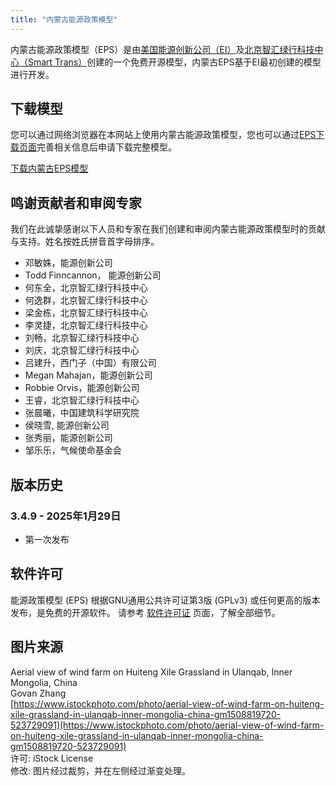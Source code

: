 ```yaml
---
title: "内蒙古能源政策模型"
---
```


内蒙古能源政策模型（EPS）是由[美国能源创新公司（EI）](https://energyinnovation.org/)及[北京智汇绿行科技中心（Smart Trans）](https://smart-trans.net/)创建的一个免费开源模型，内蒙古EPS基于EI最初创建的模型进行开发。

## 下载模型

您可以通过网络浏览器在本网站上使用内蒙古能源政策模型，您也可以通过[EPS下载页面](../download)完善相关信息后申请下载完整模型。

<p><a href="https://wkf.ms/3VOoPTb" class="btn">下载内蒙古EPS模型</a></p>

## 鸣谢贡献者和审阅专家
我们在此诚挚感谢以下人员和专家在我们创建和审阅内蒙古能源政策模型时的贡献与支持。姓名按姓氏拼音首字母排序。

* 邓敏姝，能源创新公司
* Todd Finncannon， 能源创新公司
* 何东全，北京智汇绿行科技中心
* 何逸群，北京智汇绿行科技中心
* 梁金栋，北京智汇绿行科技中心
* 李灵捷，北京智汇绿行科技中心
* 刘畅，北京智汇绿行科技中心
* 刘庆，北京智汇绿行科技中心
* 吕建升，西门子（中国）有限公司
* Megan Mahajan，能源创新公司
* Robbie Orvis，能源创新公司
* 王睿，北京智汇绿行科技中心
* 张晨曦，中国建筑科学研究院
* 侯晓雪, 能源创新公司 
* 张秀丽，能源创新公司
* 邹乐乐，气候使命基金会

## 版本历史

### **3.4.9 - 2025年1月29日**

* 第一次发布

## 软件许可

能源政策模型 (EPS) 根据GNU通用公共许可证第3版 (GPLv3) 或任何更高的版本发布，是免费的开源软件。 请参考 [软件许可证](../software-license) 页面，了解全部细节。

## 图片来源
Aerial view of wind farm on Huiteng Xile Grassland in Ulanqab, Inner Mongolia, China<br/>
Govan Zhang<br/>
[https://www.istockphoto.com/photo/aerial-view-of-wind-farm-on-huiteng-xile-grassland-in-ulanqab-inner-mongolia-china-gm1508819720-523729091](https://www.istockphoto.com/photo/aerial-view-of-wind-farm-on-huiteng-xile-grassland-in-ulanqab-inner-mongolia-china-gm1508819720-523729091)<br/>
许可: iStock License<br/>
修改: 图片经过裁剪，并在左侧经过渐变处理。
